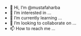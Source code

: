 - 👋 Hi, I’m @mustafaharba
- 👀 I’m interested in ...
- 🌱 I’m currently learning ...
- 💞️ I’m looking to collaborate on ...
- 📫 How to reach me ...

<!---
mustafaharba/mustafaharba is a ✨ special ✨ repository because its `README.md` (this file) appears on your GitHub profile.
You can click the Preview link to take a look at your changes.
--->
